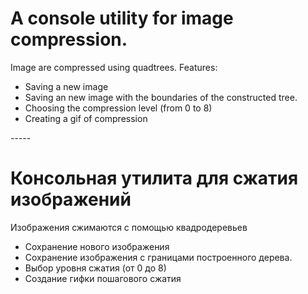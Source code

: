 <h1>A console utility for image compression.</h1>

Image are compressed using quadtrees.
Features:
<ul>
<li>Saving a new image</li>
<li>Saving an new image with the boundaries of the constructed tree.</li>
<li>Choosing the compression level (from 0 to 8)</li>
<li>Creating a gif of compression</li>
</ul>
-----
<h1>Консольная утилита для сжатия изображений</h1>

Изображения сжимаются с помощью квадродеревьев
<ul>
<li>Сохранение нового изображения</li>
<li>Сохранение изображения с границами построенного дерева.</li>
<li>Выбор уровня сжатия (от 0 до 8)</li>
<li>Создание гифки пошагового сжатия</li>
</ul>